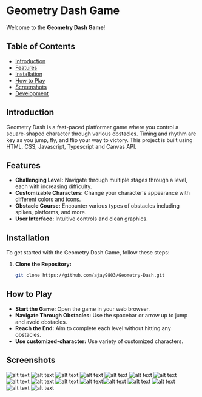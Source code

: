 # Geometry Dash Game

Welcome to the **Geometry Dash Game**! 

## Table of Contents
- [Introduction](#introduction)
- [Features](#features)
- [Installation](#installation)
- [How to Play](#how-to-play)
- [Screenshots](#screenshots)
- [Development](#development)

## Introduction

Geometry Dash is a fast-paced platformer game where you control a square-shaped character through various obstacles. Timing and rhythm are key as you jump, fly, and flip your way to victory. This project is built using HTML, CSS, Javascript, Typescript and Canvas API.

## Features

- **Challenging Level:** Navigate through multiple stages through a level, each with increasing difficulty.
- **Customizable Characters:** Change your character's appearance with different colors and icons.
- **Obstacle Course:** Encounter various types of obstacles including spikes, platforms, and more.
- **User Interface:** Intuitive controls and clean graphics.

## Installation

To get started with the Geometry Dash Game, follow these steps:

1. **Clone the Repository:**
   ```bash
   git clone https://github.com/ajay9803/Geometry-Dash.git

## How to Play

- **Start the Game:** Open the game in your web browser.
- **Navigate Through Obstacles:** Use the spacebar or arrow up to jump and avoid obstacles.
- **Reach the End:** Aim to complete each level without hitting any obstacles.
- **Use customized-character:** Use variety of customized characters.

## Screenshots

![alt text](screenshot-1.png) ![alt text](screenshot-2.png) ![alt text](screenshot-3.png) ![alt text](screenshot-4.png) ![alt text](screenshot-5.png) ![alt text](screenshot-6.png) ![alt text](screenshot-7.png) ![alt text](screenshot-8.png) ![alt text](screenshot-9.png) ![alt text](screenshot-10.png) ![alt text](screenshot-11.png)![alt text](<Screenshot 2024-06-25 230710.png>) ![alt text](<Screenshot 2024-06-25 230750.png>) ![alt text](screenshot-12.png) ![alt text](screenshot-13.png) ![alt text](<Screenshot (61).png>)